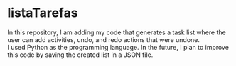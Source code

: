 # listaTarefas

In this repository, I am adding my code that generates a task list where the user can add activities, undo, and redo actions that were undone.  
I used Python as the programming language. In the future, I plan to improve this code by saving the created list in a JSON file.